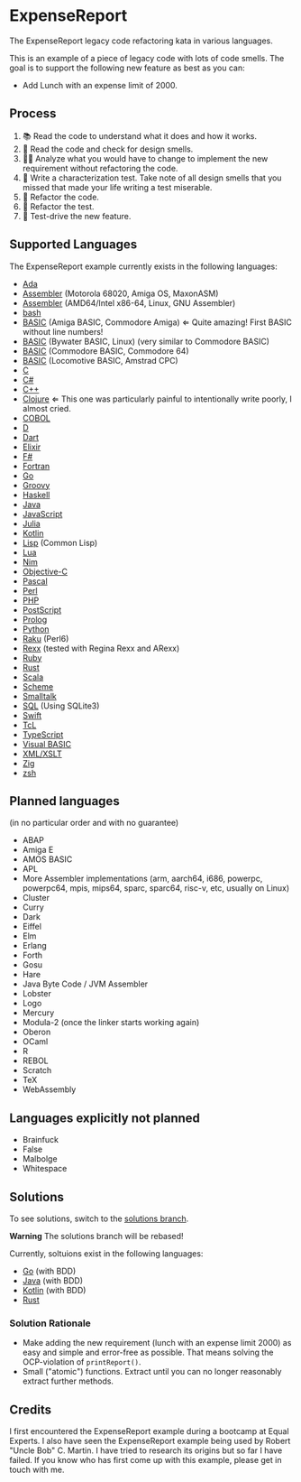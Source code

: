 # ExpenseReport
The ExpenseReport legacy code refactoring kata in various languages.

This is an example of a piece of legacy code with lots of code smells.
The goal is to support the following new feature as best as you can:
* Add Lunch with an expense limit of 2000.

## Process
1. 📚 Read the code to understand what it does and how it works.
2. 🦨 Read the code and check for design smells.
3. 🧑‍🔬 Analyze what you would have to change to implement the new requirement without refactoring the code.
4. 🧪 Write a characterization test. Take note of all design smells that you missed that made your life writing a test miserable.
5. 🔧 Refactor the code.
6. 🔧 Refactor the test.
7. 👼 Test-drive the new feature.

## Supported Languages
The ExpenseReport example currently exists in the following languages:
- [Ada](expensereport-ada/)
- [Assembler](expensereport-asm-68k-masm/) (Motorola 68020, Amiga OS, MaxonASM)
- [Assembler](expensereport-asm-amd64-linux-gasm/) (AMD64/Intel x86-64, Linux, GNU Assembler)
- [bash](expensereport-bash/)
- [BASIC](expensereport-basic-amiga/) (Amiga BASIC, Commodore Amiga) ⇐ Quite amazing! First BASIC without line numbers!
- [BASIC](expensereport-basic-bywater/) (Bywater BASIC, Linux) (very similar to Commodore BASIC)
- [BASIC](expensereport-basic-c64/) (Commodore BASIC, Commodore 64)
- [BASIC](expensereport-basic-locomotive/) (Locomotive BASIC, Amstrad CPC)
- [C](expensereport-c/)
- [C#](expensereport-csharp/)
- [C++](expensereport-cxx/)
- [Clojure](expensereport-clojure/) ⇐ This one was particularly painful to intentionally write poorly, I almost cried.
- [COBOL](expensereport-cobol/)
- [D](expensereport-d/)
- [Dart](expensereport-dart/)
- [Elixir](expensereport-elixir/)
- [F#](expensereport-fsharp/)
- [Fortran](expensereport-fortran/)
- [Go](expensereport-go/)
- [Groovy](expensereport-groovy-script/)
- [Haskell](expensereport-haskell/)
- [Java](expensereport-java/)
- [JavaScript](expensereport-javascript/)
- [Julia](expensereport-julia/)
- [Kotlin](expensereport-kotlin/)
- [Lisp](expensereport-lisp/) (Common Lisp)
- [Lua](expensereport-lua/)
- [Nim](expense-report-nim/)
- [Objective-C](expensereport-objc/)
- [Pascal](expensereport-pascal/)
- [Perl](expensereport-perl/)
- [PHP](expensereport-php/)
- [PostScript](expensereport-postscript/)
- [Prolog](expensereport-prolog/)
- [Python](expensereport-python/)
- [Raku](expensereport-raku/) (Perl6)
- [Rexx](expensereport-rexx/) (tested with Regina Rexx and ARexx)
- [Ruby](expensereport-ruby/)
- [Rust](expensereport-rust/)
- [Scala](expensereport-scala/)
- [Scheme](expensereport-scheme/)
- [Smalltalk](expensereport-smalltalk/)
- [SQL](expensereport-sql/) (Using SQLite3)
- [Swift](expensereport-swift/)
- [TcL](expensereport-tcl/)
- [TypeScript](expensereport-typescript/)
- [Visual BASIC](expensereport-vb/)
- [XML/XSLT](expensereport-xslt/)
- [Zig](expensereport-zig/)
- [zsh](expensereport-zsh/)

## Planned languages
(in no particular order and with no guarantee)

- ABAP
- Amiga E
- AMOS BASIC
- APL
- More Assembler implementations (arm, aarch64, i686, powerpc, powerpc64, mpis, mips64, sparc, sparc64, risc-v, etc, usually on Linux)
- Cluster
- Curry
- Dark
- Eiffel
- Elm
- Erlang
- Forth
- Gosu
- Hare
- Java Byte Code / JVM Assembler
- Lobster
- Logo
- Mercury
- Modula-2 (once the linker starts working again)
- Oberon
- OCaml
- R
- REBOL
- Scratch
- TeX
- WebAssembly

## Languages explicitly not planned
- Brainfuck
- False
- Malbolge
- Whitespace

## Solutions
To see solutions, switch to the [solutions branch](https://github.com/christianhujer/expensereport/tree/solutions#solutions).

**Warning** The solutions branch will be rebased!

Currently, soltuions exist in the following languages:
- [Go](expensereport-go/) (with BDD)
- [Java](expensereport-java/) (with BDD)
- [Kotlin](expensereport-kotlin/) (with BDD)
- [Rust](expensereport-rust/)

### Solution Rationale
- Make adding the new requirement (lunch with an expense limit 2000) as easy and simple and error-free as possible. That means solving the OCP-violation of `printReport()`.
- Small ("atomic") functions. Extract until you can no longer reasonably extract further methods.

## Credits
I first encountered the ExpenseReport example during a bootcamp at Equal Experts.
I also have seen the ExpenseReport example being used by Robert "Uncle Bob" C. Martin.
I have tried to research its origins but so far I have failed.
If you know who has first come up with this example, please get in touch with me.

